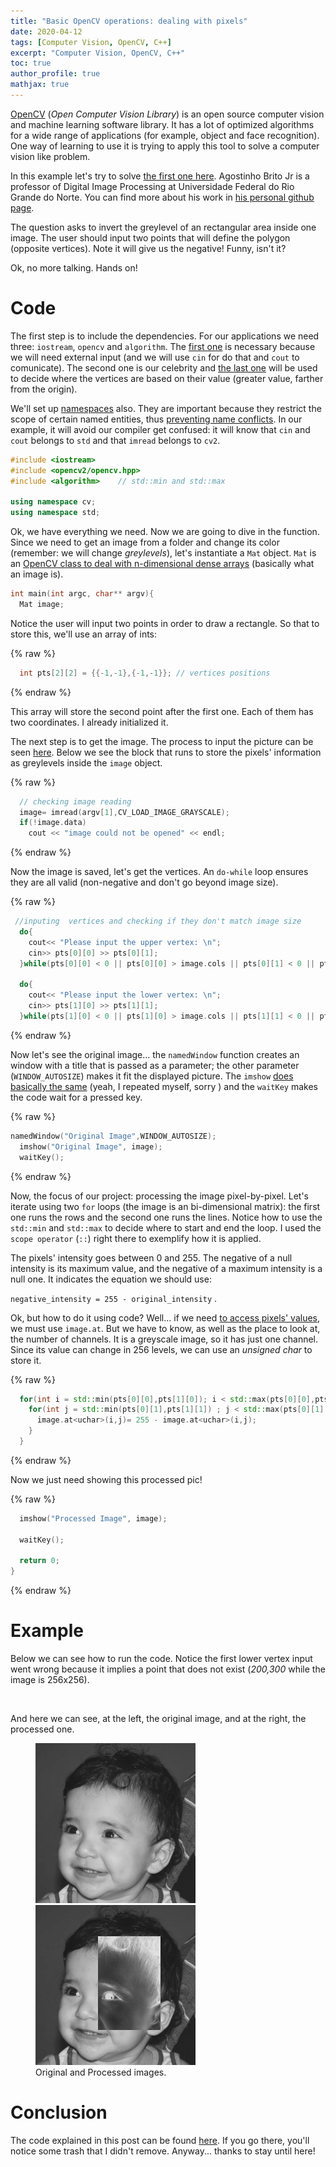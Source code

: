 ```yaml
---
title: "Basic OpenCV operations: dealing with pixels"
date: 2020-04-12
tags: [Computer Vision, OpenCV, C++]
excerpt: "Computer Vision, OpenCV, C++"
toc: true
author_profile: true
mathjax: true
---
```


[OpenCV](https://opencv.org/) (_Open Computer Vision Library_) is an open source computer vision and machine learning software library. It has a lot of optimized algorithms for a wide range of applications (for example, object and face recognition). One way of learning to use it is trying to apply this tool to solve a computer vision like problem.

In this example let's try to solve [the first one here](https://agostinhobritojr.github.io/tutorial/pdi/#_exerc%C3%ADcios). Agostinho Brito Jr is a professor of Digital Image Processing at Universidade Federal do Rio Grande do Norte. You can find more about his work in [his personal github page](https://agostinhobritojr.github.io).

The question asks to invert the greylevel of an rectangular area inside one image. The user should input two points that will define the polygon (opposite vertices). Note it will give us the negative! Funny, isn't it?

Ok, no more talking. Hands on!

# Code

The first step is to include the dependencies. For our applications we need three: ```iostream```, ```opencv``` and ```algorithm```. The [first one](http://www.cplusplus.com/reference/iostream/) is necessary because we will need external input (and we will use `cin` for do that and `cout` to comunicate). The second one is our celebrity and [the last one](https://en.cppreference.com/w/cpp/header/algorithm) will be used to decide where the vertices are based on their value (greater value, farther from the origin).

 We'll set up [namespaces](https://www.geeksforgeeks.org/namespace-in-c/) also. They are important because they restrict the scope of certain named entities, thus [preventing name conflicts](https://en.cppreference.com/w/cpp/language/namespace). In our example, it will avoid our compiler get confused: it will know that `cin` and `cout` belongs to `std` and that `imread` belongs to `cv2`.

```cpp
#include <iostream>
#include <opencv2/opencv.hpp>
#include <algorithm>    // std::min and std::max

using namespace cv;
using namespace std;
```

Ok, we have everything we need. Now we are going to dive in the function. Since we need to get an image from a folder and change its color (remember: we will change *greylevels*), let's instantiate a ```Mat``` object. `Mat` is an [OpenCV class to deal with n-dimensional dense arrays](https://docs.opencv.org/trunk/d3/d63/classcv_1_1Mat.html) (basically what an image is). 

```cpp
int main(int argc, char** argv){
  Mat image;
```

Notice the user will input two points in order to draw a rectangle. So that to store this, we'll use an array of ints:

{% raw %}
```cpp
  int pts[2][2] = {{-1,-1},{-1,-1}}; // vertices positions
```
{% endraw %}

This array will store the second point after the first one. Each of them has two coordinates. I already initialized it.

The next step is to get the image. The process to input the picture can be seen [here](https://github.com/mtxslv/dca0445_dip/wiki/How-to-run-the-algorithms-(an-example)). Below we see the block that runs to store the pixels' information as greylevels inside the `image` object.

{% raw %}
```cpp
  // checking image reading
  image= imread(argv[1],CV_LOAD_IMAGE_GRAYSCALE);
  if(!image.data)
    cout << "image could not be opened" << endl;
```
{% endraw %}

Now the image is saved, let's get the vertices. An `do-while` loop ensures they are all valid (non-negative and don't go beyond image size).

{% raw %}
```cpp
 //inputing  vertices and checking if they don't match image size
  do{
    cout<< "Please input the upper vertex: \n";
    cin>> pts[0][0] >> pts[0][1];  
  }while(pts[0][0] < 0 || pts[0][0] > image.cols || pts[0][1] < 0 || pts[0][1] > image.rows );

  do{
    cout<< "Please input the lower vertex: \n";
    cin>> pts[1][0] >> pts[1][1]; 
  }while(pts[1][0] < 0 || pts[1][0] > image.cols || pts[1][1] < 0 || pts[1][1] > image.rows );
```
{% endraw %}

Now let's see the original image... the `namedWindow` function creates an window with a title that is passed as a parameter; the other parameter (`WINDOW_AUTOSIZE`) makes it fit the displayed picture. The `imshow` [does basically the same](https://docs.opencv.org/2.4/modules/highgui/doc/user_interface.html?highlight=namedwindow) (yeah, I repeated myself, sorry ) and the `waitKey` makes the code wait for a pressed key.

{% raw %}
```cpp
namedWindow("Original Image",WINDOW_AUTOSIZE);
  imshow("Original Image", image);
  waitKey();
```
{% endraw %}

Now, the focus of our project: processing the image pixel-by-pixel. Let's iterate using two `for` loops (the image is an bi-dimensional matrix): the first one runs the rows and the second one runs the lines. Notice how to use the `std::min` and `std::max` to decide where to start and end the loop. I used the `scope operator` (`::`) right there to exemplify how it is applied.

The pixels' intensity goes between 0 and 255. The negative of a null intensity is its maximum value, and the negative of a maximum intensity is a null one. It indicates the equation we should use:

`negative_intensity = 255 - original_intensity` .

Ok, but how to do it using code? Well... if we need [to access pixels' values](https://docs.opencv.org/2.4/doc/user_guide/ug_mat.html#accessing-pixel-intensity-values), we must use `image.at`. But we have to know, as well as the place to look at, the number of channels. It is a greyscale image, so it has just one channel. Since its value can change in 256 levels, we can use an _unsigned char_ to store it.

{% raw %}
```cpp
  for(int i = std::min(pts[0][0],pts[1][0]); i < std::max(pts[0][0],pts[1][0]); i++){
    for(int j = std::min(pts[0][1],pts[1][1]) ; j < std::max(pts[0][1],pts[1][1]); j++){
      image.at<uchar>(i,j)= 255 - image.at<uchar>(i,j);
    }
  }
```
{% endraw %}

Now we just need showing this processed pic!

{% raw %}
```cpp
  imshow("Processed Image", image); 

  waitKey();

  return 0;
}
```
{% endraw %}

# Example

Below we can see how to run the code. Notice the first lower vertex input went wrong because it implies a point that does not exist (_200,300_ while the image is 256x256). 

<img src="{{ site.url }}{{ site.baseurl }}/images/posts_images/2020-04-12-opencv_basics/example_run_terminal.png" alt="">

And here we can see, at the left, the original image, and at the right, the processed one.

<figure class="half">
    <a href="/assets/images/image-filename-1-large.jpg"><img src="/images/posts_images/2020-04-12-opencv_basics/biel.png"></a>
    <a href="/assets/images/image-filename-2-large.jpg"><img src="/images/posts_images/2020-04-12-opencv_basics/processed_image.jpg"></a>
    <figcaption>Original and Processed images.</figcaption>
</figure>

# Conclusion

The code explained in this post can be found [here](https://github.com/mtxslv/dca0445_dip/blob/master/exercises/regions.cpp). If you go there, you'll notice some trash that I didn't remove. Anyway... thanks to stay until here! 